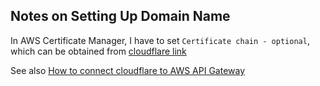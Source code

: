 ## Notes on Setting Up Domain Name

In AWS Certificate Manager, I have to set `Certificate chain - optional`,
which can be obtained from [cloudflare
link](https://developers.cloudflare.com/ssl/origin-configuration/origin-ca/#cloudflare-origin-ca-root-certificate)

See also [How to connect cloudflare to AWS API Gateway](https://medium.com/@amirhosseinsoltani7/connect-cloudflare-to-aws-api-gateway-c64f0713b5e9)
